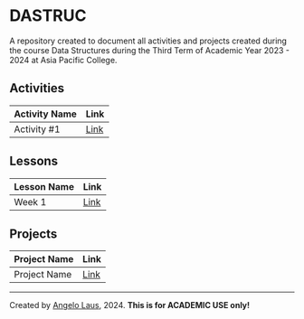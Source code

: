 # DASTRUC
A repository created to document all activities and projects created during the course Data Structures during the Third Term of Academic Year 2023 - 2024 at Asia Pacific College.

<Link Format: SQRBracket Title SQRBracket Parenthesis URL Parenthesis >

## Activities
|Activity Name|Link|
|---|---|
|Activity #1|[Link](Activities/Activity1.ipynb)|

## Lessons
|Lesson Name|Link|
|---|---|
|Week 1|[Link](Lessons/Week1.ipynb)|

## Projects
|Project Name|Link|
|---|---|
|Project Name|[Link](URL)|

---
Created by [Angelo Laus](https://gelolaus.com), 2024. **This is for ACADEMIC USE only!**